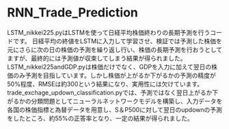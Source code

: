 # RNN_Trade_Prediction 
LSTM_nikkei225.pyはLSTMを使って日経平均株価終わりの長期予測を行うコードです。 日経平均の終値をLSTMに入力して学習させ、検証では予測した株価を元にさらに次の日の株価の予測を繰り返し行い、株価の長期予測を行おうとしてますが、最終的には予測値が収束してしまう結果が得られました。
LSTM_nikkei225andGDP.pyは株価だけでなく、GDPを入力に加えて翌日の株価のみ予測を目指しています。しかし株価が上がるか下がるかの予測の精度が50%程度、RMSEは約300という結果になり、実用性には欠けています。
trade_exchage_updown_classification.pyでは、予測ではなく翌日上がるか下がるかの分類問題としてニューラルネットワークモデルを構築し、入力データを各国の株価指標と為替データを用意し、S＆P500に対して翌日のupdownの予測をしたところ、約55%の正答率となり、一定の結果が得られました。
